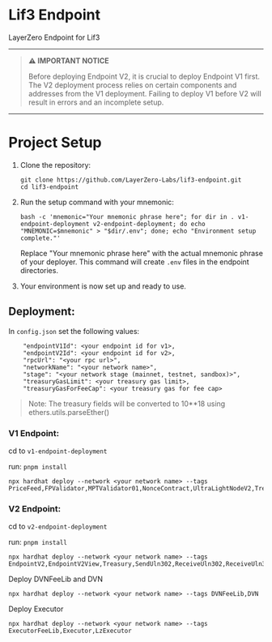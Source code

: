 # Lif3 Endpoint
LayerZero Endpoint for Lif3

---

> **⚠️ IMPORTANT NOTICE**
> 
> Before deploying Endpoint V2, it is crucial to deploy Endpoint V1 first. The V2 deployment process relies on certain components and addresses from the V1 deployment. Failing to deploy V1 before V2 will result in errors and an incomplete setup.

---

# Project Setup

1. Clone the repository:
   ```
   git clone https://github.com/LayerZero-Labs/lif3-endpoint.git
   cd lif3-endpoint
   ```

2. Run the setup command with your mnemonic:
   ```
   bash -c 'mnemonic="Your mnemonic phrase here"; for dir in . v1-endpoint-deployment v2-endpoint-deployment; do echo "MNEMONIC=$mnemonic" > "$dir/.env"; done; echo "Environment setup complete."'
   ```

   Replace "Your mnemonic phrase here" with the actual mnemonic phrase of your deployer. This command will create `.env` files in the endpoint directories.

3. Your environment is now set up and ready to use.

## Deployment:

In `config.json` set the following values:
```
    "endpointV1Id": <your endpoint id for v1>,
    "endpointV2Id": <your endpoint id for v2>,
    "rpcUrl": "<your rpc url>",
    "networkName": "<your network name>",
    "stage": "<your network stage (mainnet, testnet, sandbox)>",
    "treasuryGasLimit": <your treasury gas limit>,
    "treasuryGasForFeeCap": <your treasury gas for fee cap>
```
> Note: The treasury fields will be converted to 10**18 using ethers.utils.parseEther()

### V1 Endpoint:
cd to `v1-endpoint-deployment`

run:
`pnpm install`

```
npx hardhat deploy --network <your network name> --tags PriceFeed,FPValidator,MPTValidator01,NonceContract,UltraLightNodeV2,TreasuryV2,RelayerV2
```

### V2 Endpoint:
cd to `v2-endpoint-deployment`

run:
`pnpm install`

```
npx hardhat deploy --network <your network name> --tags EndpointV2,EndpointV2View,Treasury,SendUln302,ReceiveUln302,ReceiveUln302View,TreasuryFeeHandler,SendUln301,ReceiveUln301,ReceiveUln301View,PriceFeed
```
Deploy DVNFeeLib and DVN
```
npx hardhat deploy --network <your network name> --tags DVNFeeLib,DVN
```
Deploy Executor
```
npx hardhat deploy --network <your network name> --tags ExecutorFeeLib,Executor,LzExecutor
```